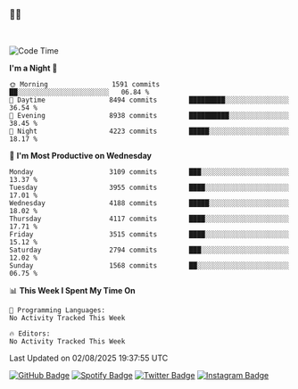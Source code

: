 ### 🤙🍺

<!-- <a href="https://github-readme-stats.vercel.app/api?username=hzak2xx&count_private=true&show_icons=true&theme=dracula">
  <img align="center" src="https://github-readme-stats.vercel.app/api?username=hzak2xx&count_private=true&show_icons=true&theme=dracula" />
</a>
</br> -->
</br>

<!--START_SECTION:waka-->
![Code Time](http://img.shields.io/badge/Code%20Time-4%2C209%20hrs%2040%20mins-blue)

**I'm a Night 🦉** 

```text
🌞 Morning                1591 commits        ██░░░░░░░░░░░░░░░░░░░░░░░   06.84 % 
🌆 Daytime                8494 commits        █████████░░░░░░░░░░░░░░░░   36.54 % 
🌃 Evening                8938 commits        ██████████░░░░░░░░░░░░░░░   38.45 % 
🌙 Night                  4223 commits        █████░░░░░░░░░░░░░░░░░░░░   18.17 % 
```
📅 **I'm Most Productive on Wednesday** 

```text
Monday                   3109 commits        ███░░░░░░░░░░░░░░░░░░░░░░   13.37 % 
Tuesday                  3955 commits        ████░░░░░░░░░░░░░░░░░░░░░   17.01 % 
Wednesday                4188 commits        █████░░░░░░░░░░░░░░░░░░░░   18.02 % 
Thursday                 4117 commits        ████░░░░░░░░░░░░░░░░░░░░░   17.71 % 
Friday                   3515 commits        ████░░░░░░░░░░░░░░░░░░░░░   15.12 % 
Saturday                 2794 commits        ███░░░░░░░░░░░░░░░░░░░░░░   12.02 % 
Sunday                   1568 commits        ██░░░░░░░░░░░░░░░░░░░░░░░   06.75 % 
```


📊 **This Week I Spent My Time On** 

```text
💬 Programming Languages: 
No Activity Tracked This Week

🔥 Editors: 
No Activity Tracked This Week
```


 Last Updated on 02/08/2025 19:37:55 UTC
<!--END_SECTION:waka-->

[![GitHub Badge](https://img.shields.io/badge/GitHub-100000?style=for-the-badge&logo=github&logoColor=white)](https://github.com/hzak2xx)
[![Spotify Badge](https://img.shields.io/badge/Spotify-1ED760?&style=for-the-badge&logo=spotify&logoColor=white)](https://open.spotify.com/user/uf90s6sbbh75a1mt44clkhkvf)
[![Twitter Badge](https://img.shields.io/badge/Twitter-1DA1F2?style=for-the-badge&logo=twitter&logoColor=white)](https://twitter.com/hzak2xx)
[![Instagram Badge](https://img.shields.io/badge/Instagram-E4405F?style=for-the-badge&logo=instagram&logoColor=white)](https://www.instagram.com/hzak2xx/)

